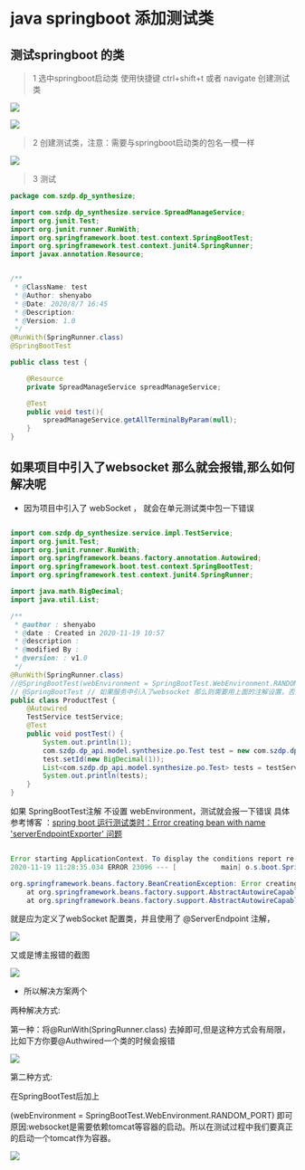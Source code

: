 # java springboot 添加测试类



## 测试springboot 的类

>1 选中springboot启动类 使用快捷键 ctrl+shift+t 或者 navigate 创建测试类


![](assets/007/01/01-1596790209240.png)


![](assets/007/01/01-1596790159575.png)


> 2 创建测试类，注意：需要与springboot启动类的包名一模一样


![](assets/007/01/01-1596790258906.png)


> 3 测试

```java
package com.szdp.dp_synthesize;

import com.szdp.dp_synthesize.service.SpreadManageService;
import org.junit.Test;
import org.junit.runner.RunWith;
import org.springframework.boot.test.context.SpringBootTest;
import org.springframework.test.context.junit4.SpringRunner;
import javax.annotation.Resource;


/**
 * @ClassName: test
 * @Author: shenyabo
 * @Date: 2020/8/7 16:45
 * @Description:
 * @Version: 1.0
 */
@RunWith(SpringRunner.class)
@SpringBootTest

public class test {

    @Resource
    private SpreadManageService spreadManageService;

    @Test
    public void test(){
        spreadManageService.getAllTerminalByParam(null);
    }
}


```


##   如果项目中引入了websocket 那么就会报错,那么如何解决呢

* 因为项目中引入了 webSocket  ， 就会在单元测试类中包一下错误

```java

import com.szdp.dp_synthesize.service.impl.TestService;
import org.junit.Test;
import org.junit.runner.RunWith;
import org.springframework.beans.factory.annotation.Autowired;
import org.springframework.boot.test.context.SpringBootTest;
import org.springframework.test.context.junit4.SpringRunner;

import java.math.BigDecimal;
import java.util.List;

/**
 * @author : shenyabo
 * @date : Created in 2020-11-19 10:57
 * @description :
 * @modified By :
 * @version: : v1.0
 */
@RunWith(SpringRunner.class)
//@SpringBootTest(webEnvironment = SpringBootTest.WebEnvironment.RANDOM_PORT) // 这里如果不指定，那么就会报一下错误
// @SpringBootTest // 如果服务中引入了websocket 那么则需要用上面的注解设置，否则报错
public class ProductTest {
    @Autowired
    TestService testService;
    @Test
    public void postTest() {
        System.out.println(1);
        com.szdp.dp_api.model.synthesize.po.Test test = new com.szdp.dp_api.model.synthesize.po.Test();
        test.setId(new BigDecimal(1));
        List<com.szdp.dp_api.model.synthesize.po.Test> tests = testService.selectDataBy(test);
        System.out.println(tests);
    }
}
```

如果 SpringBootTest注解 不设置 webEnvironment，测试就会报一下错误
具体参考博客 ：[spring boot 运行测试类时：Error creating bean with name 'serverEndpointExporter' 问题](https://blog.csdn.net/qq_27101653/article/details/85072241)

```java

Error starting ApplicationContext. To display the conditions report re-run your application with 'debug' enabled.
2020-11-19 11:28:35.034 ERROR 23096 --- [           main] o.s.boot.SpringApplication               : Application run failed

org.springframework.beans.factory.BeanCreationException: Error creating bean with name 'serverEndpointExporter' defined in class path resource [com/szdp/dp_synthesize/config/WebSocketConfig.class]: Invocation of init method failed; nested exception is java.lang.IllegalStateException: javax.websocket.server.ServerContainer not available
	at org.springframework.beans.factory.support.AbstractAutowireCapableBeanFactory.initializeBean(AbstractAutowireCapableBeanFactory.java:1745) ~[spring-beans-5.1.4.RELEASE.jar:5.1.4.RELEASE]
	at org.springframework.beans.factory.support.AbstractAutowireCapableBeanFactory.doCreateBean(AbstractAutowireCapableBeanFactory.java:576) ~[spring-beans-5.1.4.RELEASE.jar:5.1.4.RELEASE]
```

就是应为定义了webSocket 配置类，并且使用了  @ServerEndpoint 注解， 

![](assets/007/01/01-1605757395877.png)

又或是博主报错的截图


![](assets/007/01/01-1605757415467.png)


* 所以解决方案两个


两种解决方式:

第一种：将@RunWith(SpringRunner.class) 去掉即可,但是这种方式会有局限，比如下方你要@Authwired一个类的时候会报错

![](assets/007/01/01-1605757463237.png)





第二种方式:

在SpringBootTest后加上

(webEnvironment = SpringBootTest.WebEnvironment.RANDOM_PORT) 即可
原因:websocket是需要依赖tomcat等容器的启动。所以在测试过程中我们要真正的启动一个tomcat作为容器。


![](assets/007/01/01-1605757546950.png)



